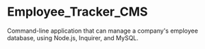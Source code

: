 # Employee_Tracker_CMS
Command-line application that can manage a company's employee database, using Node.js, Inquirer, and MySQL.
